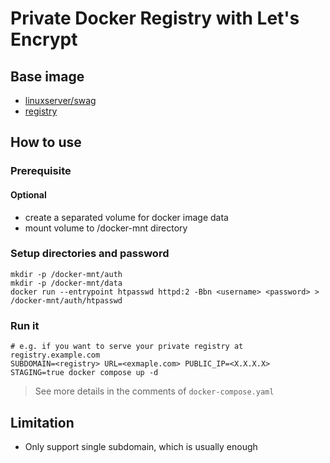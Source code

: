 # Private Docker Registry with Let's Encrypt

## Base image
- [linuxserver/swag](https://hub.docker.com/r/linuxserver/swag)
- [registry](https://hub.docker.com/_/registry)

## How to use
### Prerequisite
#### Optional
- create a separated volume for docker image data
- mount volume to /docker-mnt directory

### Setup directories and password
```
mkdir -p /docker-mnt/auth
mkdir -p /docker-mnt/data
docker run --entrypoint htpasswd httpd:2 -Bbn <username> <password> > /docker-mnt/auth/htpasswd
```

### Run it
```
# e.g. if you want to serve your private registry at registry.example.com
SUBDOMAIN=<registry> URL=<exmaple.com> PUBLIC_IP=<X.X.X.X> STAGING=true docker compose up -d
```
> See more details in the comments of `docker-compose.yaml`

## Limitation
- Only support single subdomain, which is usually enough
